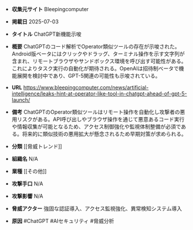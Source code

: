 - **収集元サイト**
Bleepingcomputer

- **掲載日**
2025-07-03

- **タイトル**
ChatGPT新機能示唆

- **概要**
ChatGPTのコード解析でOperator類似ツールの存在が示唆された。Android版ベータにはクリックやドラッグ、ターミナル操作を示す文字列が含まれ、リモートブラウザやサンドボックス環境を呼び出す可能性がある。これによりタスク実行の自動化が期待される。OpenAIは招待制ベータで機能展開を検討中であり、GPT-5関連の可能性も示唆されている。

- **URL**
https://www.bleepingcomputer.com/news/artificial-intelligence/leaks-hint-at-operator-like-tool-in-chatgpt-ahead-of-gpt-5-launch/

- **備考**
ChatGPTのOperator類似ツールはリモート操作を自動化し攻撃者の悪用リスクがある。API呼び出しやブラウザ操作を通じて悪意あるコード実行や情報収集が可能となるため、アクセス制御強化や監視体制整備が必須である。将来的に類似技術の悪用拡大が懸念されるため早期対策が求められる。

- **分類**
[[脅威トレンド]]

- **組織名**
N/A

- **業種**
[[その他]]

- **攻撃手口**
N/A

- **攻撃影響**
N/A

- **脅威アクター**
強固な認証導入、アクセス監視強化、異常検知システム導入

- **原因**
#ChatGPT #AIセキュリティ #脅威分析
